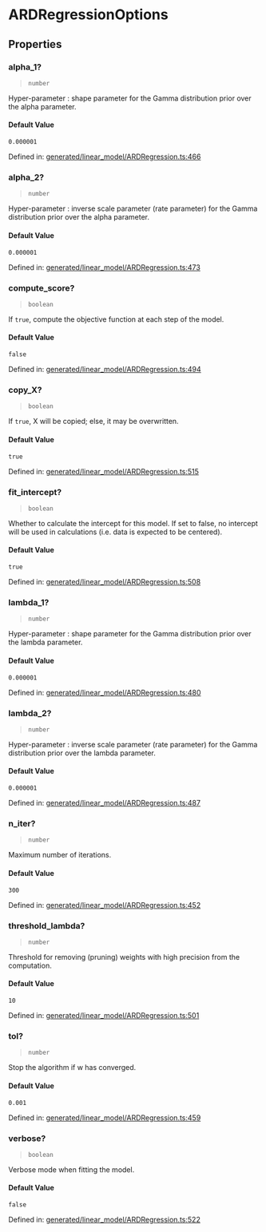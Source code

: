 # ARDRegressionOptions

## Properties

### alpha\_1?

> `number`

Hyper-parameter : shape parameter for the Gamma distribution prior over the alpha parameter.

#### Default Value

`0.000001`

Defined in:  [generated/linear\_model/ARDRegression.ts:466](https://github.com/transitive-bullshit/scikit-learn-ts/blob/92ab806/packages/sklearn/src/generated/linear_model/ARDRegression.ts#L466)

### alpha\_2?

> `number`

Hyper-parameter : inverse scale parameter (rate parameter) for the Gamma distribution prior over the alpha parameter.

#### Default Value

`0.000001`

Defined in:  [generated/linear\_model/ARDRegression.ts:473](https://github.com/transitive-bullshit/scikit-learn-ts/blob/92ab806/packages/sklearn/src/generated/linear_model/ARDRegression.ts#L473)

### compute\_score?

> `boolean`

If `true`, compute the objective function at each step of the model.

#### Default Value

`false`

Defined in:  [generated/linear\_model/ARDRegression.ts:494](https://github.com/transitive-bullshit/scikit-learn-ts/blob/92ab806/packages/sklearn/src/generated/linear_model/ARDRegression.ts#L494)

### copy\_X?

> `boolean`

If `true`, X will be copied; else, it may be overwritten.

#### Default Value

`true`

Defined in:  [generated/linear\_model/ARDRegression.ts:515](https://github.com/transitive-bullshit/scikit-learn-ts/blob/92ab806/packages/sklearn/src/generated/linear_model/ARDRegression.ts#L515)

### fit\_intercept?

> `boolean`

Whether to calculate the intercept for this model. If set to false, no intercept will be used in calculations (i.e. data is expected to be centered).

#### Default Value

`true`

Defined in:  [generated/linear\_model/ARDRegression.ts:508](https://github.com/transitive-bullshit/scikit-learn-ts/blob/92ab806/packages/sklearn/src/generated/linear_model/ARDRegression.ts#L508)

### lambda\_1?

> `number`

Hyper-parameter : shape parameter for the Gamma distribution prior over the lambda parameter.

#### Default Value

`0.000001`

Defined in:  [generated/linear\_model/ARDRegression.ts:480](https://github.com/transitive-bullshit/scikit-learn-ts/blob/92ab806/packages/sklearn/src/generated/linear_model/ARDRegression.ts#L480)

### lambda\_2?

> `number`

Hyper-parameter : inverse scale parameter (rate parameter) for the Gamma distribution prior over the lambda parameter.

#### Default Value

`0.000001`

Defined in:  [generated/linear\_model/ARDRegression.ts:487](https://github.com/transitive-bullshit/scikit-learn-ts/blob/92ab806/packages/sklearn/src/generated/linear_model/ARDRegression.ts#L487)

### n\_iter?

> `number`

Maximum number of iterations.

#### Default Value

`300`

Defined in:  [generated/linear\_model/ARDRegression.ts:452](https://github.com/transitive-bullshit/scikit-learn-ts/blob/92ab806/packages/sklearn/src/generated/linear_model/ARDRegression.ts#L452)

### threshold\_lambda?

> `number`

Threshold for removing (pruning) weights with high precision from the computation.

#### Default Value

`10`

Defined in:  [generated/linear\_model/ARDRegression.ts:501](https://github.com/transitive-bullshit/scikit-learn-ts/blob/92ab806/packages/sklearn/src/generated/linear_model/ARDRegression.ts#L501)

### tol?

> `number`

Stop the algorithm if w has converged.

#### Default Value

`0.001`

Defined in:  [generated/linear\_model/ARDRegression.ts:459](https://github.com/transitive-bullshit/scikit-learn-ts/blob/92ab806/packages/sklearn/src/generated/linear_model/ARDRegression.ts#L459)

### verbose?

> `boolean`

Verbose mode when fitting the model.

#### Default Value

`false`

Defined in:  [generated/linear\_model/ARDRegression.ts:522](https://github.com/transitive-bullshit/scikit-learn-ts/blob/92ab806/packages/sklearn/src/generated/linear_model/ARDRegression.ts#L522)
